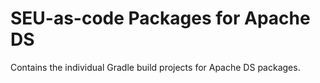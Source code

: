 # SEU-as-code Packages for Apache DS

Contains the individual Gradle build projects for Apache DS packages.
